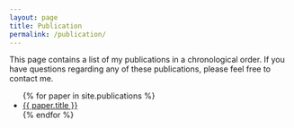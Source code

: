 ```yaml
---
layout: page
title: Publication
permalink: /publication/
---
```


This page contains a list of my publications in a chronological order.
If you have questions regarding any of these publications, please feel free to contact me.

<ul>
  {% for paper in site.publications %}
  <li>
    <a href="{{ paper.url }}">
    {{ paper.title }}
    </a>
  </li>
  {% endfor %}
</ul>
